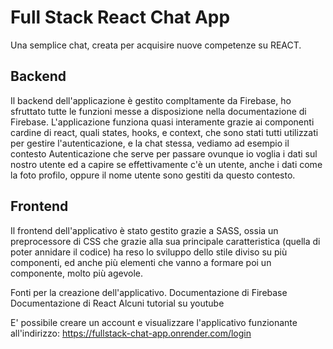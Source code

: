 # Full Stack React Chat App 
Una semplice chat, creata per acquisire nuove competenze su REACT.
## Backend
Il backend dell'applicazione è gestito compltamente da Firebase, ho sfruttato tutte le funzioni messe a disposizione nella documentazione di Firebase.
L'applicazione funziona quasi interamente grazie ai componenti cardine di react, quali states, hooks, e context, che sono stati tutti utilizzati per gestire
l'autenticazione, e la chat stessa, vediamo ad esempio il contesto Autenticazione che serve per passare ovunque io voglia i dati sul nostro utente ed a capire 
se effettivamente c'è un utente, anche i dati come la foto profilo, oppure il nome utente sono gestiti da questo contesto.
## Frontend
Il frontend dell'applicativo è stato gestito grazie a SASS, ossia un preprocessore di CSS che grazie alla sua principale caratteristica (quella di poter annidare il 
codice) ha reso lo sviluppo dello stile diviso su più componenti, ed anche più elementi che vanno a formare poi un componente, molto più agevole.

Fonti per la creazione dell'applicativo.
Documentazione di Firebase
Documentazione di React
Alcuni tutorial su youtube


E' possibile creare un account e visualizzare l'applicativo funzionante all'indirizzo: https://fullstack-chat-app.onrender.com/login
